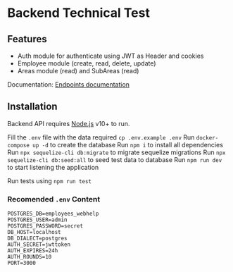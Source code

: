 # Backend Technical Test 

## Features

- Auth module for authenticate using JWT as Header and cookies
- Employee module (create, read, delete, update)
- Areas module (read) and SubAreas (read)

Documentation: [Endpoints documentation](https://documenter.getpostman.com/view/7984452/VVBXwR2F)



## Installation

Backend API requires [Node.js](https://nodejs.org/) v10+ to run.


Fill the ```.env``` file with the data required ```cp .env.example .env```
Run ```docker-compose up -d``` to create the database 
Run ```npm i``` to install all dependencies
Run ```npx sequelize-cli db:migrate``` to migrate sequelize migrations
Run ```npx sequelize-cli db:seed:all``` to seed test data to database
Run ```npm run dev``` to start listening the application

Run tests using ```npm run test``` 


### Recomended ```.env``` Content
```
POSTGRES_DB=employees_webhelp
POSTGRES_USER=admin
POSTGRES_PASSWORD=secret
DB_HOST=localhost
DB_DIALECT=postgres
AUTH_SECRET=jwttoken
AUTH_EXPIRES=24h
AUTH_ROUNDS=10
PORT=3000
```

